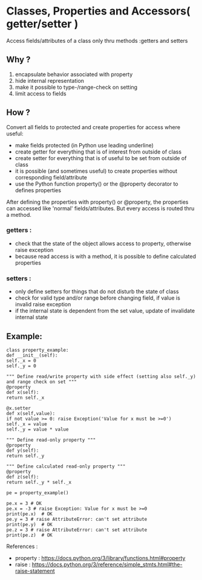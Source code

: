 # Classes, Properties and Accessors( getter/setter )
Access fields/attributes of a class only thru methods :getters and setters

## Why ?
1. encapsulate behavior associated with property
2. hide internal representation
3. make it possible to type-/range-check on setting
4. limit access to fields

## How ?
Convert all fields to protected and create properties for access where useful:
- make fields protected (in Python use leading underline)
- create getter for everything that is of interest from outside of class
- create setter for everything that is of useful to be set from outside of class
- it is possible (and sometimes useful) to create properties without corresponding field/attribute
- use the Python function property() or the @property decorator to defines properties

After defining the properties with property() or @property, the properties can accessed like 
'normal' fields/attributes. But every access is routed thru a method.

### getters :
- check that the state of the object allows access to property, otherwise raise exception
- because read access is with a method, it is possible to define calculated properties

### setters :
- only define setters for things that do not disturb the state of class
- check for valid type and/or range before changing field, if value is invalid raise exception
- if the internal state is dependent from the set value, update of invalidate internal state


## Example:
	class property_example:
	def __init__(self):
	self._x = 0
	self._y = 0

	""" Define read/write property with side effect (setting also self._y) and range check on set """
	@property
	def x(self):
	return self._x

	@x.setter
	def x(self,value):
	if not value >= 0: raise Exception('Value for x must be >=0')
	self._x = value
	self._y = value * value

	""" Define read-only property """
	@property
	def y(self):
	return self._y

	""" Define calculated read-only property """
	@property
	def z(self):
	return self._y * self._x

	pe = property_example()

	pe.x = 3 # OK
	pe.x = -3 # raise Exception: Value for x must be >=0
	print(pe.x)  # OK
	pe.y = 3 # raise AttributeError: can't set attribute
	print(pe.y)  # OK
	pe.z = 3 # raise AttributeError: can't set attribute
	print(pe.z)  # OK


References :
- property : https://docs.python.org/3/library/functions.html#property
- raise : https://docs.python.org/3/reference/simple_stmts.html#the-raise-statement
